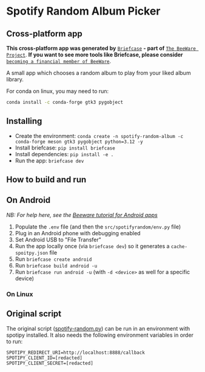 # Spotify Random Album Picker

## Cross-platform app

**This cross-platform app was generated by** [`Briefcase`](https://github.com/beeware/briefcase) **- part of**
[`The BeeWare Project`](https://beeware.org/). **If you want to see more tools like Briefcase, please
consider** [`becoming a financial member of BeeWare`](https://beeware.org/contributing/membership).

A small app which chooses a random album to play from your liked album library.

For conda on linux, you may need to run:
```bash
conda install -c conda-forge gtk3 pygobject
```

## Installing

- Create the environment: `conda create -n spotify-random-album -c conda-forge meson gtk3 pygobject python=3.12 -y`
- Install briefcase: `pip install briefcase`
- Install dependencies: `pip install -e .`
- Run the app: `briefcase dev`

## How to build and run

## On Android
_NB: For help here, see the [Beeware tutorial for Android apps](https://docs.beeware.org/en/latest/tutorial/tutorial-5/android.html)_

1. Populate the `.env` file (and then the `src/spotifyrandom/env.py` file)
2. Plug in an Android phone with debugging enabled
3. Set Android USB to "File Transfer"
4. Run the app locally once (via `briefcase dev`) so it generates a `cache-spoitpy.json` file
5. Run `briefcase create android`
6. Run `briefcase build android -u`
7. Run `briefcase run android -u` (with `-d <device>` as well for a specific device)

### On Linux

## Original script

The original script ([spotify-random.py](./spotify-random.py)) can be run in an environment with spotipy installed.
It also needs the following environment variables in order to run:

```dotenv
SPOTIPY_REDIRECT_URI=http://localhost:8888/callback
SPOTIPY_CLIENT_ID=[redacted]
SPOTIPY_CLIENT_SECRET=[redacted]
```

